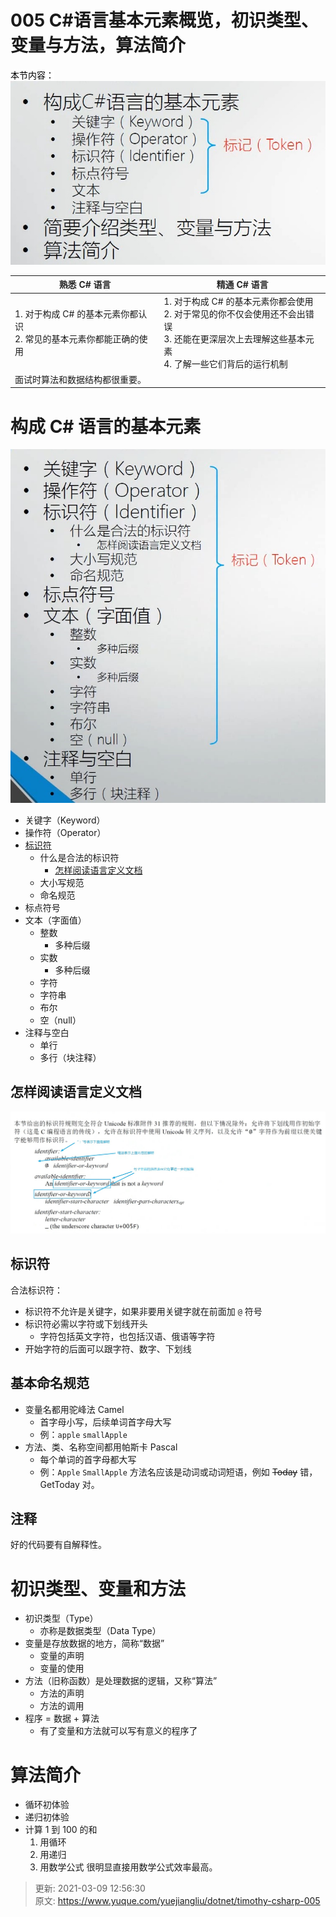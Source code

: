 # 005 C#语言基本元素概览，初识类型、变量与方法，算法简介

<font style="color:#000000;background-color:#FFFFFF;">本节内容：</font>
![1541984889223-5d18dcfc-2f55-48dd-9316-e5395d7e43a9.png](./assets/005CSharp语言基本元素概览，初识类型、变量与方法，算法简介/1541984889223-5d18dcfc-2f55-48dd-9316-e5395d7e43a9-671002.png)


| **<font style="color:#262626;">熟悉 C# 语言</font>**         | **<font style="color:#262626;">精通 C# 语言</font>**         |
| ------------------------------------------------------------ | ------------------------------------------------------------ |
| 1. 对于构成 C# 的基本元素你都认识<br/>2. 常见的基本元素你都能正确的使用 | 1. 对于构成 C# 的基本元素你都会使用<br/>2. 对于常见的你不仅会使用还不会出错误<br/>3. 还能在更深层次上去理解这些基本元素<br/>4. 了解一些它们背后的运行机制 |
| 面试时算法和数据结构都很重要。                               |                                                              |

# 构成 C# 语言的基本元素

![1541984921150-27fd9c9e-357f-49f4-9103-40c2056f89ef.png](./assets/005CSharp语言基本元素概览，初识类型、变量与方法，算法简介/1541984921150-27fd9c9e-357f-49f4-9103-40c2056f89ef-142013.png)


+ 关键字（Keyword）
+ 操作符（Operator）
+ [标识符](https://www.yuque.com/yuejiangliu/dotnet/timothy-csharp-005#f3c00c7e)
  - 什么是合法的标识符
    * [怎样阅读语言定义文档](#986baf58)
  - 大小写规范
  - 命名规范
+ 标点符号
+ 文本（字面值）
  - 整数
    * 多种后缀
  - 实数
    * 多种后缀
  - 字符
  - 字符串
  - 布尔
  - 空（null）
+ 注释与空白
  - 单行
  - 多行（块注释）

## 怎样阅读语言定义文档

![1541984965427-b873c5fb-c850-410d-9f65-0fe6d5988a05.png](./assets/005CSharp语言基本元素概览，初识类型、变量与方法，算法简介/1541984965427-b873c5fb-c850-410d-9f65-0fe6d5988a05-177062.png)


## 标识符

合法标识符：

+ 标识符不允许是关键字，如果非要用关键字就在前面加 `@` 符号
+ 标识符必需以字符或下划线开头
  - 字符包括英文字符，也包括汉语、俄语等字符
+ 开始字符的后面可以跟字符、数字、下划线

## 基本命名规范

+ 变量名都用驼峰法 Camel
  - 首字母小写，后续单词首字母大写
  - 例：`apple` `smallApple`
+ 方法、类、名称空间都用帕斯卡 Pascal
  - 每个单词的首字母都大写
  - 例：`Apple` `SmallApple`
    方法名应该是动词或动词短语，例如 ~~Today~~ 错，GetToday 对。

## 注释

好的代码要有自解释性。

# 初识类型、变量和方法

+ 初识类型（Type）
  - 亦称是数据类型（Data Type）
+ 变量是存放数据的地方，简称“数据”
  - 变量的声明
  - 变量的使用
+ 方法（旧称函数）是处理数据的逻辑，又称“算法”
  - 方法的声明
  - 方法的调用
+ 程序 = 数据 + 算法
  - 有了变量和方法就可以写有意义的程序了

# 算法简介

+ 循环初体验
+ 递归初体验
+ 计算 1 到 100 的和
  1. 用循环
  2. 用递归
  3. 用数学公式
     很明显直接用数学公式效率最高。

> 更新: 2021-03-09 12:56:30  
> 原文: <https://www.yuque.com/yuejiangliu/dotnet/timothy-csharp-005>